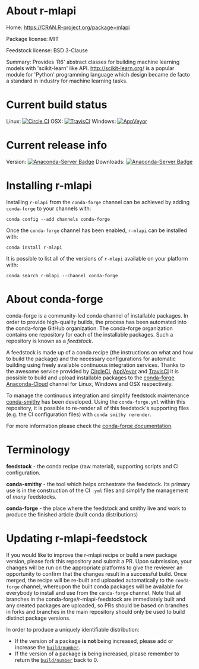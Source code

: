 About r-mlapi
=============

Home: https://CRAN.R-project.org/package=mlapi

Package license: MIT

Feedstock license: BSD 3-Clause

Summary: Provides 'R6' abstract classes for building machine learning models  with 'scikit-learn' like API. <http://scikit-learn.org/> is a popular module for 'Python' programming language which design became de facto a standard in industry for machine learning tasks.



Current build status
====================

Linux: [![Circle CI](https://circleci.com/gh/conda-forge/r-mlapi-feedstock.svg?style=shield)](https://circleci.com/gh/conda-forge/r-mlapi-feedstock)
OSX: [![TravisCI](https://travis-ci.org/conda-forge/r-mlapi-feedstock.svg?branch=master)](https://travis-ci.org/conda-forge/r-mlapi-feedstock)
Windows: [![AppVeyor](https://ci.appveyor.com/api/projects/status/github/conda-forge/r-mlapi-feedstock?svg=True)](https://ci.appveyor.com/project/conda-forge/r-mlapi-feedstock/branch/master)

Current release info
====================
Version: [![Anaconda-Server Badge](https://anaconda.org/conda-forge/r-mlapi/badges/version.svg)](https://anaconda.org/conda-forge/r-mlapi)
Downloads: [![Anaconda-Server Badge](https://anaconda.org/conda-forge/r-mlapi/badges/downloads.svg)](https://anaconda.org/conda-forge/r-mlapi)

Installing r-mlapi
==================

Installing `r-mlapi` from the `conda-forge` channel can be achieved by adding `conda-forge` to your channels with:

```
conda config --add channels conda-forge
```

Once the `conda-forge` channel has been enabled, `r-mlapi` can be installed with:

```
conda install r-mlapi
```

It is possible to list all of the versions of `r-mlapi` available on your platform with:

```
conda search r-mlapi --channel conda-forge
```


About conda-forge
=================

conda-forge is a community-led conda channel of installable packages.
In order to provide high-quality builds, the process has been automated into the
conda-forge GitHub organization. The conda-forge organization contains one repository
for each of the installable packages. Such a repository is known as a *feedstock*.

A feedstock is made up of a conda recipe (the instructions on what and how to build
the package) and the necessary configurations for automatic building using freely
available continuous integration services. Thanks to the awesome service provided by
[CircleCI](https://circleci.com/), [AppVeyor](http://www.appveyor.com/)
and [TravisCI](https://travis-ci.org/) it is possible to build and upload installable
packages to the [conda-forge](https://anaconda.org/conda-forge)
[Anaconda-Cloud](http://docs.anaconda.org/) channel for Linux, Windows and OSX respectively.

To manage the continuous integration and simplify feedstock maintenance
[conda-smithy](http://github.com/conda-forge/conda-smithy) has been developed.
Using the ``conda-forge.yml`` within this repository, it is possible to re-render all of
this feedstock's supporting files (e.g. the CI configuration files) with ``conda smithy rerender``.

For more information please check the [conda-forge documentation](https://conda-forge.org/docs/).

Terminology
===========

**feedstock** - the conda recipe (raw material), supporting scripts and CI configuration.

**conda-smithy** - the tool which helps orchestrate the feedstock.
                   Its primary use is in the construction of the CI ``.yml`` files
                   and simplify the management of *many* feedstocks.

**conda-forge** - the place where the feedstock and smithy live and work to
                  produce the finished article (built conda distributions)


Updating r-mlapi-feedstock
==========================

If you would like to improve the r-mlapi recipe or build a new
package version, please fork this repository and submit a PR. Upon submission,
your changes will be run on the appropriate platforms to give the reviewer an
opportunity to confirm that the changes result in a successful build. Once
merged, the recipe will be re-built and uploaded automatically to the
`conda-forge` channel, whereupon the built conda packages will be available for
everybody to install and use from the `conda-forge` channel.
Note that all branches in the conda-forge/r-mlapi-feedstock are
immediately built and any created packages are uploaded, so PRs should be based
on branches in forks and branches in the main repository should only be used to
build distinct package versions.

In order to produce a uniquely identifiable distribution:
 * If the version of a package **is not** being increased, please add or increase
   the [``build/number``](http://conda.pydata.org/docs/building/meta-yaml.html#build-number-and-string).
 * If the version of a package **is** being increased, please remember to return
   the [``build/number``](http://conda.pydata.org/docs/building/meta-yaml.html#build-number-and-string)
   back to 0.